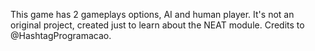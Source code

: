 This game has 2 gameplays options, AI and human player. It's not an original project, created just to learn about the NEAT module. Credits to @HashtagProgramacao.
